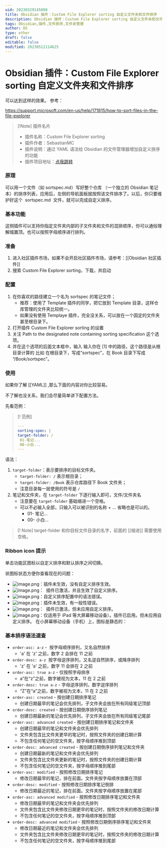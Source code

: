```yaml
---
uid: 20230329145808
title: Obsidian 插件：Custom File Explorer sorting 自定义文件夹和文件排序
description: Obsidian 插件：Custom File Explorer sorting 自定义文件夹和文件排序
tags: Obsidian,插件,文件排序,文件夹管理
author: OS
type: other
draft: false
editable: false
modified: 20230512114625
---
```


# Obsidian 插件：Custom File Explorer sorting 自定义文件夹和文件排序

可以达到这样的效果。 参考：

<https://support.microsoft.com/en-us/help/171815/how-to-sort-files-in-the-file-explorer>

> [!Note] 插件名片
> - 插件名称：Custom File Explorer sorting
> - 插件作者：SebastianMC
> - 插件说明：通过 YAML 语法给 Obsidian 的文件管理器增加自定义排序的功能
> - 插件项目地址：[点我跳转](https://github.com/SebastianMC/obsidian-custom-sort)

### 原理

可以用一个文件（如 sortspec.md）写好整个仓库 （一个独立的 Obsidian 笔记本）的排序列表，应用后，左侧的导航面板就按照该文件排序了。以后，你只要维护好这个  sortspec.md  文件，就可以完成自定义排序。

### 基本功能

这侧插件可以支持你指定文件夹内部的子文件夹和文件的混排顺序，你可以通俗理解城置顶。也可以按照字母顺序进行排列。

### 准备

1. 进入社区插件市场，如果不会开启社区插件市场，请参考：[[Obsidian 社区插件]]
2. 搜索 Custom File Explorer sorting，下载，并启动

### 配置

1. 在你喜欢的路径建立一个名为 sortspec 的笔记文件；
    - 推荐：使用了 Template 插件的同学，把它放到 Template 目录，这样仓库管理的文件夹比较统一。
    - 如果没有使用 Templaye 插件，完全没关系，可以放在一个固定的文件夹甚至根目录下。
2. 打开插件 Custom File Explorer sorting 的设置
3. 关注 Path to the designated note containing sorting specification 这个选项。
4. 并在这个选项的后面文本框中，输入 输入你在 [1] 中的路径，这个路径是从根目录计算的 比如 在根目录下，写成“sortspec”，在 Book 目录下写成 “/Book/sortspec”。

### 使用

如果你了解 [[YAML]] ,那么下面的内容对你比较容易。

不了解也没关系，我们会尽量简单讲下配置方法。

先看范例：

> [! 范例]
>
> ```YAML
> ---
> sorting-spec: |
> target-folder: /
>  01-笔记...
>  00-小白...
> ---
> ```

语法：

1. `target-folder`：表示要排序的目标文件夹。
    - `target-folder: /` 表示根目录；
    - `target-folder: /Book` 表示仓库路径下 Book 文件夹；
    - 注意目录每一层使用的符号是 `/`
2. 笔记和文件夹，在 `target-folder` 下逐行输入即可，文件/文件夹名
    - 注意要在 `target-folder` 基础缩进一个空格。
    - 可以不必输入全部，只输入可以被识别的名称 + ... 省略也是可以的。
        - 01- 笔记...
        - 00- 小白...

> [! Note]
> target-folder 和你目标文件目录的名字，前面的 [[缩进]] 需要使用空格。

### Ribbon icon 提示

单击功能区图标以自定义排序和默认排序之间切换。

状图标状态方便你查看现在的问题：

- ![image.png](https://cdn.pkmer.cn/images/20230507123118.png!pkmer)：插件未生效，没有自定义排序生效。
- ![image.png](https://cdn.pkmer.cn/images/28da170461b48881ceb144ff0e9e1981_MD5.png!pkmer)：  插件已激活，并且生效了自定义排序。
- ![image.png](https://cdn.pkmer.cn/images/e0cb82c19128ed14fa03e2bcccb39865_MD5.png!pkmer)：自定义排序配置中的语法错误。
- ![image.png](https://cdn.pkmer.cn/images/20230507123133.png!pkmer)：插件未生效，有一般性错误。
- ![image.png](https://cdn.pkmer.cn/images/20230507123153.png!pkmer)：  插件已激活，但未应用自定义排序。
- ![image.png](https://cdn.pkmer.cn/images/20230507123206.png!pkmer)：仅适用于 iPad 等大屏幕移动设备）。插件已启用。但未应用自定义排序。
    在小屏幕移动设备（手机）上，图标是静态的：

### 基本排序语法速查

- `order-asc: a-z` -  按字母顺序排列，又名自然排序
    - 'a' 在 'z' 之前，数字 2 会排在 11 之前
- `order-desc: a-z`  按字母逆序排列，又名逆自然排序，或降序排列
    - 'z' 在 'a' 之前，数字 11 会排在 2 之前
- `order-asc: true a-z` - 仅按照字母排序
    - a”在“z”之前，数字被视为文本，11 在 2 之前
- `order-desc: true a-z` - 字母逆序排列，数字逆序排列
    - “Z”在“a”之前，数字被视为文本，11 在 2 之前
- `order-asc: created` - 按创建日期排序笔记
    - 创建日期最早的笔记会优先排列，子文件夹会放在所有同级笔记顶部
- `order-desc: created` - 按创建日期倒序排列笔记
    - 创建日期最新的笔记会优先排列，子文件夹会放在所有同级笔记尾部
- `order-asc: advanced created` - 按创建日期排序笔记和文件夹
    - 创建日期最早的笔记和文件夹会优先排列
    - 文件夹包含比文件夹更早的笔记时，按照文件夹的创建日期计算
    - 不包含任何笔记的空文件夹，按字母顺序推到顶部
- `order-desc: advanced created` - 按创建日期倒序排列笔记和文件夹
    - 创建日期最新的笔记和文件夹会优先排列
    - 文件夹包含比文件夹更新的笔记时，按照文件夹的创建日期计算
    - 不包含任何笔记的空文件夹，按字母顺序推到尾部
- `order-asc: modified` - 按照修改日期排序笔记
    - 修改日期最早的笔记，排在前面。文件夹按字母顺序放置在顶部
- `order-desc: modified` - 按照修改日期排序笔记倒排
    - 修改日期最近的笔记，排在前面。文件夹按字母顺序放置在尾部
- `order-asc: advanced modified` - 按照修改日期排序笔记和文件夹
    - 修改日期最早的笔记和文件夹会优先排列
    - 文件夹包含比文件夹修改日期更早的笔记时，按照文件夹的修改日期计算
    - 不包含任何笔记的空文件夹，按字母顺序推到顶部
- `order-desc: advanced modified` - 按照修改日期倒序排序笔记和文件夹
    - 修改日期最近的笔记和文件夹会优先排列
    - 文件夹包含比文件夹修改日期更早的笔记时，按照文件夹的修改日期计算
    - 不包含任何笔记的空文件夹，按字母顺序推到尾部
